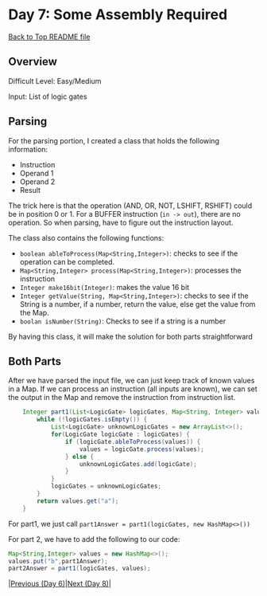 # Day 7: Some Assembly Required

[Back to Top README file](../../../../README.md)
## Overview
Difficult Level: Easy/Medium

Input: List of logic gates

## Parsing
For the parsing portion, I created a class that holds the following information:
* Instruction
* Operand 1
* Operand 2
* Result

The trick here is that the operation (AND, OR, NOT, LSHIFT, RSHIFT) could be in
position 0 or 1.  For a BUFFER instruction (`in -> out`), there are no operation.
So when parsing, have to figure out the instruction layout.

The class also contains the following functions:
* `boolean ableToProcess(Map<String,Integer>)`: checks to see if the operation can be completed.
* `Map<String,Integer> process(Map<String,Integer>)`: processes the instruction
* `Integer make16bit(Integer)`: makes the value 16 bit
* `Integer getValue(String, Map<String,Integer>)`: checks to see if the String is a number, if a number, return the value, else get the value from the Map.
* `boolan isNumber(String)`: Checks to see if a string is a number

By having this class, it will make the solution for both parts straightforward

## Both Parts
After we have parsed the input file, we can just keep track of known values in
a Map. If we can process an instruction (all inputs are known), we can set the
output in the Map and remove the instruction from instruction list.

```java
    Integer part1(List<LogicGate> logicGates, Map<String, Integer> values) {
        while (!logicGates.isEmpty()) {
            List<LogicGate> unknownLogicGates = new ArrayList<>();
            for(LogicGate logicGate : logicGates) {
                if (logicGate.ableToProcess(values)) {
                    values = logicGate.process(values);
                } else {
                    unknownLogicGates.add(logicGate);
                }
            }
            logicGates = unknownLogicGates;
        }
        return values.get("a");
    }
```

For part1, we just call `part1Answer = part1(logicGates, new HashMap<>())`

For part 2, we have to add the following to our code:
```java
Map<String,Integer> values = new HashMap<>();
values.put("b",part1Answer);
part2Answer = part1(logicGates, values);
```

|[Previous (Day 6)](../day06/README.md)|[Next (Day 8)](../day08/README.md)|